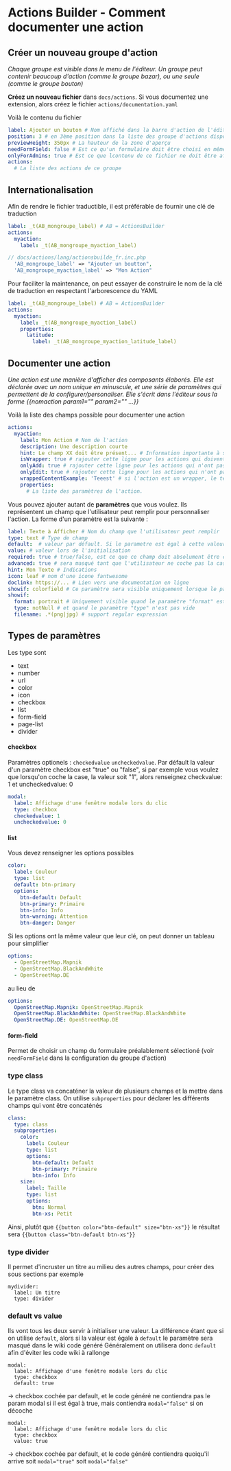 # Actions Builder - Comment documenter une action

## Créer un nouveau groupe d'action

_Chaque groupe est visible dans le menu de l'éditeur. Un groupe peut contenir beaucoup d'action (comme le groupe bazar), ou une seule (comme le groupe bouton)_

**Créez un nouveau fichier** dans `docs/actions`. Si vous documentez une extension, alors créez le fichier `actions/documentation.yaml`

Voilà le contenu du fichier

```yaml
label: Ajouter un bouton # Nom affiché dans la barre d'action de l'éditeur
position: 3 # en 3ème position dans la liste des groupe d'actions disponibles
previewHeight: 350px # La hauteur de la zone d'aperçu
needFormField: false # Est ce qu'un formulaire doit être choisi en même temps que l'action ? (c'est le cas pour bazar)
onlyForAdmins: true # Est ce que lcontenu de ce fichier ne doit être affiché que pour les admins ?
actions:
  # La liste des actions de ce groupe
```

## Internationalisation

Afin de rendre le fichier traductible, il est préférable de fournir une clé de traduction

```yaml
label: _t(AB_mongroupe_label) # AB = ActionsBuilder
actions:
  myaction:
    label: _t(AB_mongroupe_myaction_label)
```

```php
// docs/actions/lang/actionsbuilde_fr.inc.php
  'AB_mongroupe_label' => "Ajouter un boutton",
  'AB_mongroupe_myaction_label' => "Mon Action"
```

Pour faciliter la maintenance, on peut essayer de construire le nom de la clé de traduction en respectant l'arborescence du YAML

```yaml
label: _t(AB_mongroupe_label) # AB = ActionsBuilder
actions:
  myaction:
    label: _t(AB_mongroupe_myaction_label)
    properties:
      latitude:
        label: _t(AB_mongroupe_myaction_latitude_label)
```

## Documenter une action

_Une action est une manière d'afficher des composants élaborés. Elle est déclarée avec un nom unique en minuscule, et une série de paramètres qui permettent de la configurer/personaliser. Elle s'écrit dans l'éditeur sous la forme {{nomaction param1="" param2="" ...}}_

Voilà la liste des champs possible pour documenter une action

```yaml
actions:
  myaction:
    label: Mon Action # Nom de l'action
    description: Une description courte
    hint: Le champ XX doit être présent... # Information importante à savoir si on utilise cette action
    isWrapper: true # rajouter cette ligne pour les actions qui doivent se fermer avec un {{end elem="action"}}
    onlyAdd: true # rajouter cette ligne pour les actions qui n'ont pas vocation à être éditées avec l'action-builder
    onlyEdit: true # rajouter cette ligne pour les actions qui n'ont pas vocation à être ajouter via l'action-builder
    wrappedContentExample: 'Teeest' # si l'action est un wrapper, le texte à inclure dans l'action à titre d'exemple
    properties:
      # La liste des paramètres de l'action.
```

Vous pouvez ajouter autant de **paramètres** que vous voulez. Ils représentent un champ que l'utilisateur peut remplir pour personnaliser l'action. La forme d'un paramètre est la suivante :

```yaml
label: Texte à Afficher # Nom du champ que l'utilisateur peut remplir
type: text # Type de champ
default:  # valeur par défault. Si le parametre est égal à cette valeur par default, il n'est pas inclus dans le code wiki généré
value: # valeur lors de l'initialisation
required: true # true/false, est ce que ce champ doit absolument être configuré par l'utilisateur
advanced: true # sera masqué tant que l'utilisateur ne coche pas la case "paramètres avancés"
hint: Mon Texte # Indications
icon: leaf # nom d'une icone fantwesome
doclink: https://... # Lien vers une documentation en ligne
showif: colorfield # Ce paramètre sera visible uniquement lorsque le paramètre colorfield n'est pas vide
showif:
  format: portrait # Uniquement visible quand le paramètre "format" est égal à "portait"
  type: notNull # et quand le paramètre "type" n'est pas vide
  filename: .*(png|jpg) # support regular expression
```

## Types de paramètres

Les type sont

- text
- number
- url
- color
- icon
- checkbox
- list
- form-field
- page-list
- divider

#### checkbox

Paramètres optionels : `checkedvalue` `uncheckedvalue`. Par défault la valeur d'un paramètre checkbox est "true" ou "false", si par exemple vous voulez que lorsqu'on coche la case, la valeur soit "1", alors renseignez checkvalue: 1 et uncheckedvalue: 0

```yaml
modal:
  label: Affichage d'une fenêtre modale lors du clic
  type: checkbox
  checkedvalue: 1
  uncheckedvalue: 0
```

#### list

Vous devez renseigner les options possibles

```yaml
color:
  label: Couleur
  type: list
  default: btn-primary
  options:
    btn-default: Default
    btn-primary: Primaire
    btn-info: Info
    btn-warning: Attention
    btn-danger: Danger
```

Si les options ont la même valeur que leur clé, on peut donner un tableau pour simplifier

```yaml
options:
  - OpenStreetMap.Mapnik
  - OpenStreetMap.BlackAndWhite
  - OpenStreetMap.DE
```

au lieu de

```yaml
options:
  OpenStreetMap.Mapnik: OpenStreetMap.Mapnik
  OpenStreetMap.BlackAndWhite: OpenStreetMap.BlackAndWhite
  OpenStreetMap.DE: OpenStreetMap.DE
```

#### form-field

Permet de choisir un champ du formulaire préalablement sélectioné (voir `needFormField` dans la configuration du groupe d'action)

### type class

Le type class va concaténer la valeur de plusieurs champs et la mettre dans le paramètre class. On utilise `subproperties` pour déclarer les différents champs qui vont être concaténés

```yaml
class:
  type: class
  subproperties:
    color:
      label: Couleur
      type: list
      options:
        btn-default: Default
        btn-primary: Primaire
        btn-info: Info
    size:
      label: Taille
      type: list
      options:
        btn: Normal
        btn-xs: Petit
```

Ainsi, plutôt que `{{button color="btn-default" size="btn-xs"}}` le résultat sera `{{button class="btn-default btn-xs"}}`

### type divider

Il permet d'incruster un titre au milieu des autres champs, pour créer des sous sections par exemple

```
mydivider:
  label: Un titre
  type: divider
```

### default vs value

Ils vont tous les deux servir à initialiser une valeur.
La différence étant que si on utilise `default`, alors si la valeur est égale à `default` le paramètre
sera masqué dans le wiki code généré
Généralement on utilisera donc `default` afin d'éviter les code wiki à rallonge

```
modal:
  label: Affichage d'une fenêtre modale lors du clic
  type: checkbox
  default: true
```

-> checkbox cochée par default, et le code généré ne contiendra pas le param modal si il est égal à true, mais contiendra `modal="false"` si on décoche

```
modal:
  label: Affichage d'une fenêtre modale lors du clic
  type: checkbox
  value: true
```

-> checkbox cochée par default, et le code généré contiendra quoiqu'il arrive soit `modal="true"` soit `modal="false"`
